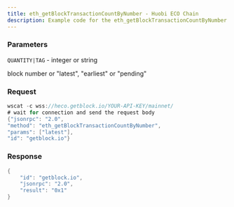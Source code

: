 ```yaml
---
title: eth_getBlockTransactionCountByNumber - Huobi ECO Chain
description: Example code for the eth_getBlockTransactionCountByNumber ws method. Сomplete guide on how to use eth_getBlockTransactionCountByNumber ws in GetBlock.io Web3 documentation.
---
```


### Parameters


`QUANTITY|TAG` - integer or string

block number or "latest", "earliest" or "pending"

### Request

``` java
wscat -c wss://heco.getblock.io/YOUR-API-KEY/mainnet/ 
# wait for connection and send the request body 
{"jsonrpc": "2.0",
"method": "eth_getBlockTransactionCountByNumber",
"params": ["latest"],
"id": "getblock.io"}
```

###  Response

``` java
{
    "id": "getblock.io",
    "jsonrpc": "2.0",
    "result": "0x1"
}
```

